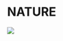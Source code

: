 <h1>NATURE</h1>
<img src="https://github.com/8501kaminipatel/_NATURE/commit/08edcb88bdb286fa071b9237f112fea994087a89">
